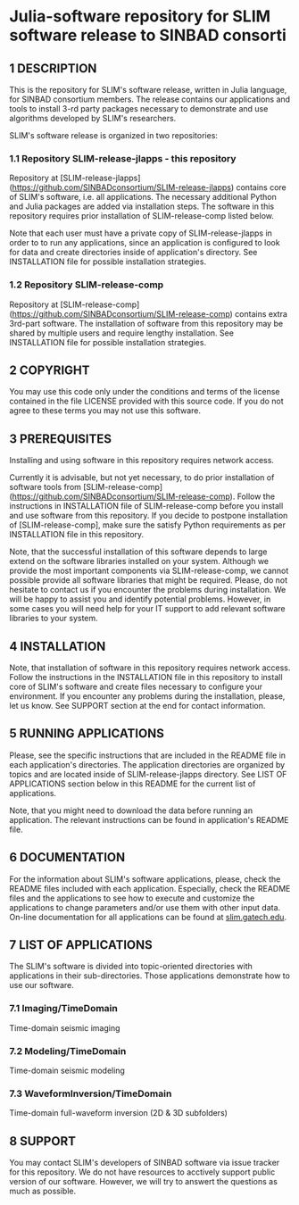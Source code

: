 # Julia-software repository for SLIM software release to SINBAD consorti
## 1 DESCRIPTION
 This is the repository for SLIM's software release, written in Julia
 language, for SINBAD consortium members. The release contains our
 applications and tools to install 3-rd party packages necessary to
 demonstrate and use algorithms developed by SLIM's researchers.
 
 SLIM's software release is organized in two repositories:
### 1.1 Repository SLIM-release-jlapps - this repository
 Repository at [SLIM-release-jlapps]
 (https://github.com/SINBADconsortium/SLIM-release-jlapps) contains
 core of SLIM's software, i.e. all applications. The necessary
 additional Python and Julia packages are added via installation steps.
 The software in this repository requires prior installation of
 SLIM-release-comp listed below.
 
 Note that each user must have a private copy of SLIM-release-jlapps in
 order to to run any applications, since an application is configured
 to look for data and create directories inside of application's
 directory. See INSTALLATION file for possible installation strategies.
### 1.2 Repository SLIM-release-comp
 Repository at [SLIM-release-comp]
 (https://github.com/SINBADconsortium/SLIM-release-comp) contains extra
 3rd-part software. The installation of software from this repository
 may be shared by multiple users and require lengthy installation. See
 INSTALLATION file for possible installation strategies.
## 2 COPYRIGHT
 You may use this code only under the conditions and terms of the
 license contained in the file LICENSE provided with this source code.
 If you do not agree to these terms you may not use this software.
## 3 PREREQUISITES
 Installing and using software in this repository requires network
 access.
 
 Currently it is advisable, but not yet necessary, to do prior
 installation of software tools from [SLIM-release-comp]
 (https://github.com/SINBADconsortium/SLIM-release-comp). Follow the
 instructions in INSTALLATION file of SLIM-release-comp before you
 install and use software from this repository. If you decide to
 postpone installation of [SLIM-release-comp], make sure the satisfy
 Python requirements as per INSTALLATION file in this repository.
 
 Note, that the successful installation of this software depends to
 large extend on the software libraries installed on your system.
 Although we provide the most important components via
 SLIM-release-comp, we cannot possible provide all software libraries
 that might be required. Please, do not hesitate to contact us if you
 encounter the problems during installation. We will be happy to assist
 you and identify potential problems. However, in some cases you will
 need help for your IT support to add relevant software libraries to
 your system.
## 4 INSTALLATION
 Note, that installation of software in this repository requires
 network access. Follow the instructions in the INSTALLATION file in
 this repository to install core of SLIM's software and create files
 necessary to configure your environment. If you encounter any problems
 during the installation, please, let us know. See SUPPORT section at
 the end for contact information.
## 5 RUNNING APPLICATIONS
 Please, see the specific instructions that are included in the README
 file in each application's directories. The application directories
 are organized by topics and are located inside of SLIM-release-jlapps
 directory. See LIST OF APPLICATIONS section below in this README for
 the current list of applications.
 
 Note, that you might need to download the data before running an
 application. The relevant instructions can be found in application's
 README file.
## 6 DOCUMENTATION
 For the information about SLIM's software applications, please, check
 the README files included with each application. Especially, check the
 README files and the applications to see how to execute and customize
 the applications to change parameters and/or use them with other input
 data. On-line documentation  for all applications can be found at
 [slim.gatech.edu](https://slim.gatech.edu/software/sinbad/documentation).
## 7 LIST OF APPLICATIONS
 The SLIM's software is divided into topic-oriented directories with
 applications in their sub-directories. Those applications demonstrate
 how to use our software.
### 7.1 Imaging/TimeDomain
 Time-domain seismic imaging
### 7.2 Modeling/TimeDomain
 Time-domain seismic modeling
### 7.3 WaveformInversion/TimeDomain
 Time-domain full-waveform inversion (2D & 3D subfolders)
## 8 SUPPORT
 You may contact SLIM's developers of SINBAD software via issue tracker for this repository. We do not have resources to acctively support public version of our software. However, we will try to answert the questions as much as possible.
